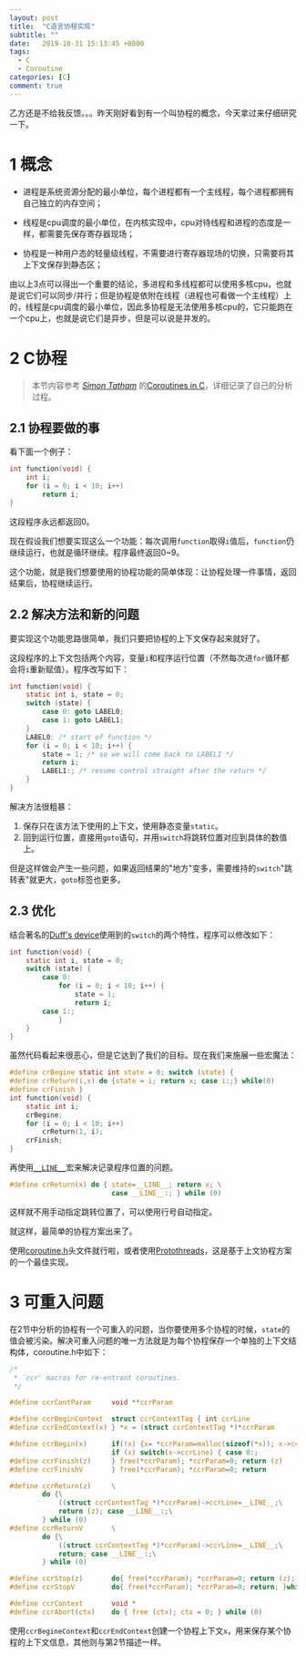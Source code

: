 ```yaml
---
layout: post
title:  "C语言协程实现"
subtitle: ""
date:   2019-10-31 15:13:45 +0800
tags:
  - C
  - Coroutine
categories: [C]
comment: true
---
```


乙方还是不给我反馈。。。昨天刚好看到有一个叫协程的概念，今天拿过来仔细研究一下。

# 1 概念

- 进程是系统资源分配的最小单位，每个进程都有一个主线程，每个进程都拥有自己独立的内存空间；

- 线程是cpu调度的最小单位，在内核实现中，cpu对待线程和进程的态度是一样，都需要先保存寄存器现场；

- 协程是一种用户态的轻量级线程，不需要进行寄存器现场的切换，只需要将其上下文保存到静态区；

由以上3点可以得出一个重要的结论，多进程和多线程都可以使用多核cpu，也就是说它们可以同步/并行；但是协程是依附在线程（进程也可看做一个主线程）上的，线程是cpu调度的最小单位，因此多协程是无法使用多核cpu的，它只能跑在一个cpu上，也就是说它们是异步，但是可以说是并发的。

# 2 C协程

> 本节内容参考 *[Simon Tatham](http://pobox.com/~anakin/)* 的[Coroutines in C]( https://www.chiark.greenend.org.uk/~sgtatham/coroutines.html )，详细记录了自己的分析过程。

## 2.1 协程要做的事

看下面一个例子：

```c
int function(void) {
    int i;
    for (i = 0; i < 10; i++)
        return i;
}
```

这段程序永远都返回0。

现在假设我们想要实现这么一个功能：每次调用`function`取得`i`值后，`function`仍继续运行，也就是循环继续。程序最终返回0~9。

这个功能，就是我们想要使用的协程功能的简单体现：让协程处理一件事情，返回结果后，协程继续运行。

## 2.2 解决方法和新的问题

要实现这个功能思路很简单，我们只要把协程的上下文保存起来就好了。

这段程序的上下文包括两个内容，变量`i`和程序运行位置（不然每次进`for`循环都会将`i`重新赋值）。程序改写如下：

```c
int function(void) {
    static int i, state = 0;
    switch (state) {
        case 0: goto LABEL0;
        case 1: goto LABEL1;
    }
    LABEL0: /* start of function */
    for (i = 0; i < 10; i++) {
        state = 1; /* so we will come back to LABEL1 */
        return i;
        LABEL1:; /* resume control straight after the return */
    }
}
```

解决方法很粗暴：

1. 保存只在该方法下使用的上下文，使用静态变量`static`。
2. 回到运行位置，直接用`goto`语句，并用`switch`将跳转位置对应到具体的数值上。

但是这样做会产生一些问题，如果返回结果的"地方"变多，需要维持的`switch`"跳转表"就更大，`goto`标签也更多。

## 2.3 优化

结合著名的[Duff's device]( https://rickylss.github.io/c/2019/10/31/c-duff-device/)使用到的`switch`的两个特性，程序可以修改如下：

```c
int function(void) {
    static int i, state = 0;
    switch (state) {
        case 0:
            for (i = 0; i < 10; i++) {
                state = 1;
                return i;
        case 1:;
            }
    }
}
```

虽然代码看起来很恶心，但是它达到了我们的目标。现在我们来施展一些宏魔法：

```c
#define crBegine static int state = 0; switch (state) {
#define crReturn(i,x) do {state = i; return x; case i:;} while(0)
#define crFinish }
int function(void) {
    static int i;
    crBegine;
    for (i = 0; i < 10; i++)
        crReturn(1, i);
	crFinish;
}
```

再使用[`__LINE__`]( https://rickylss.github.io/c/2019/09/25/c-base/ )宏来解决记录程序位置的问题。

```c
#define crReturn(x) do { state=__LINE__; return x; \
                         case __LINE__:; } while (0)
```

这样就不用手动指定跳转位置了，可以使用行号自动指定。

就这样，最简单的协程方案出来了。

使用[coroutine.h](https://www.chiark.greenend.org.uk/~sgtatham/coroutine.h)头文件就行啦，或者使用[Protothreads](http://dunkels.com/adam/pt/index.html)，这是基于上文协程方案的一个最佳实现。

# 3 可重入问题

在2节中分析的协程有一个可重入的问题，当你要使用多个协程的时候，`state`的值会被污染。解决可重入问题的唯一方法就是为每个协程保存一个单独的上下文结构体，coroutine.h中如下：

```c
/*
 * `ccr' macros for re-entrant coroutines.
 */

#define ccrContParam     void **ccrParam

#define ccrBeginContext  struct ccrContextTag { int ccrLine
#define ccrEndContext(x) } *x = (struct ccrContextTag *)*ccrParam

#define ccrBegin(x)      if(!x) {x= *ccrParam=malloc(sizeof(*x)); x->ccrLine=0;}\
                         if (x) switch(x->ccrLine) { case 0:;
#define ccrFinish(z)     } free(*ccrParam); *ccrParam=0; return (z)
#define ccrFinishV       } free(*ccrParam); *ccrParam=0; return

#define ccrReturn(z)     \
        do {\
            ((struct ccrContextTag *)*ccrParam)->ccrLine=__LINE__;\
            return (z); case __LINE__:;\
        } while (0)
#define ccrReturnV       \
        do {\
            ((struct ccrContextTag *)*ccrParam)->ccrLine=__LINE__;\
            return; case __LINE__:;\
        } while (0)

#define ccrStop(z)       do{ free(*ccrParam); *ccrParam=0; return (z); }while(0)
#define ccrStopV         do{ free(*ccrParam); *ccrParam=0; return; }while(0)

#define ccrContext       void *
#define ccrAbort(ctx)    do { free (ctx); ctx = 0; } while (0)
```

使用`ccrBegineContext`和`ccrEndContext`创建一个协程上下文`x`，用来保存某个协程的上下文信息，其他则与第2节描述一样。



